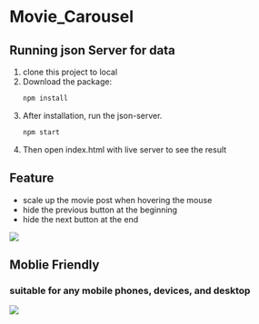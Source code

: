 # Movie_Carousel

## Running json Server for data
1. clone this project to local
2. Download the package:
    ```bash
   npm install
   ```
3. After installation, run the json-server.
    ```bash
   npm start
   ```
4. Then open index.html with live server to see the result 

## Feature
* scale up the movie post when hovering the mouse
* hide the previous button at the beginning
* hide the next button at the end


![](https://github.com/ycl818/Movie_Carousel/blob/master/images/20220226_movie_carousel.gif)

## Moblie Friendly
### suitable for any mobile phones, devices, and desktop 
![](https://github.com/ycl818/Movie_Carousel/blob/master/images/20220226_movie_carousel2.gif)
